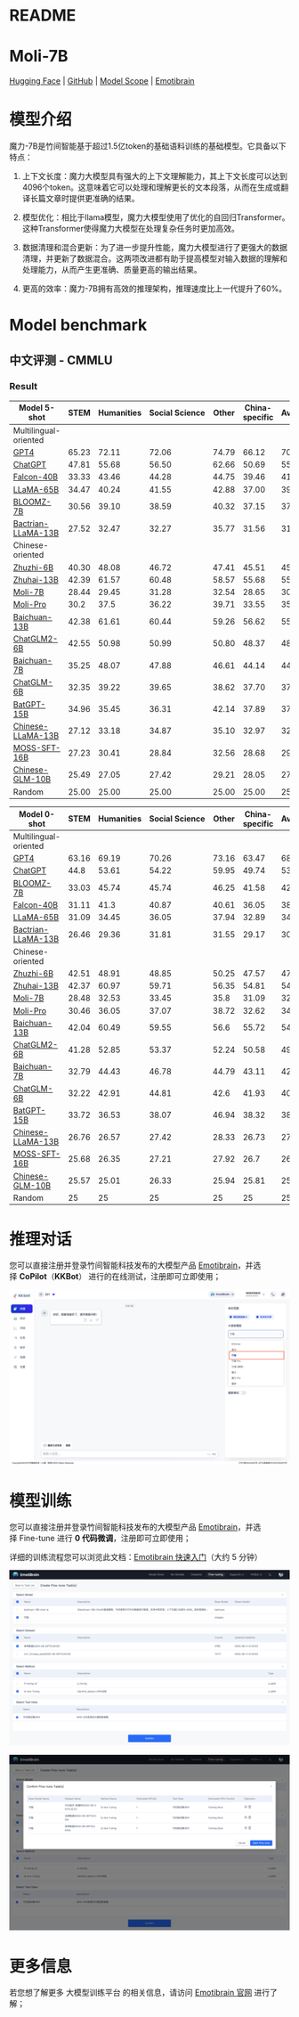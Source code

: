 # README

# Moli-7B

[Hugging Face](https://huggingface.co/emotibot-inc/Moli-7B) | [GitHub](https://github.com/emotibot-inc/Moli-7B) | [Model Scope](https://modelscope.cn/models/emotibotinc/Moli-7B/summary) | [Emotibrain](https://brain.emotibot.com/?source=moli7b_github)

# **模型介绍**

魔力-7B是竹间智能基于超过1.5亿token的基础语料训练的基础模型。它具备以下特点：
1. 上下文长度：魔力大模型具有强大的上下文理解能力，其上下文长度可以达到4096个token。这意味着它可以处理和理解更长的文本段落，从而在生成或翻译长篇文章时提供更准确的结果。

2. 模型优化：相比于llama模型，魔力大模型使用了优化的自回归Transformer。这种Transformer使得魔力大模型在处理复杂任务时更加高效。

3. 数据清理和混合更新：为了进一步提升性能，魔力大模型进行了更强大的数据清理，并更新了数据混合。这两项改进都有助于提高模型对输入数据的理解和处理能力，从而产生更准确、质量更高的输出结果。

4. 更高的效率：魔力-7B拥有高效的推理架构，推理速度比上一代提升了60%。

# Model **benchmark**

## **中文评测** - **CMMLU**

### Result

| Model 5-shot | STEM | Humanities | Social Science | Other | China-specific | Average |
| --- | --- | --- | --- | --- | --- | --- |
| Multilingual-oriented |  |  |  |  |  |  |
| [GPT4](https://openai.com/gpt4) | 65.23 | 72.11 | 72.06 | 74.79 | 66.12 | 70.95 |
| [ChatGPT](https://openai.com/chatgpt) | 47.81 | 55.68 | 56.50 | 62.66 | 50.69 | 55.51 |
| [Falcon-40B](https://huggingface.co/tiiuae/falcon-40b) | 33.33 | 43.46 | 44.28 | 44.75 | 39.46 | 41.45 |
| [LLaMA-65B](https://github.com/facebookresearch/llama) | 34.47 | 40.24 | 41.55 | 42.88 | 37.00 | 39.80 |
| [BLOOMZ-7B](https://github.com/bigscience-workshop/xmtf) | 30.56 | 39.10 | 38.59 | 40.32 | 37.15 | 37.04 |
| [Bactrian-LLaMA-13B](https://github.com/mbzuai-nlp/bactrian-x) | 27.52 | 32.47 | 32.27 | 35.77 | 31.56 | 31.88 |
| Chinese-oriented |  |  |  |  |  |  |
| [Zhuzhi-6B](https://github.com/emotibot-inc/Zhuzhi-6B) | 40.30 | 48.08 | 46.72 | 47.41 | 45.51 | 45.60 |
| [Zhuhai-13B](https://github.com/emotibot-inc/Zhuhai-13B) | 42.39 | 61.57 | 60.48 | 58.57 | 55.68 | 55.74 |
| [Moli-7B](https://github.com/emotibot-inc/Moli-7B) | 28.44 | 29.45 | 31.28 | 32.54 | 28.65 | 30.07 |
| [Moli-Pro](https://github.com/emotibot-inc/Moli-Pro) | 30.2 | 37.5 | 36.22 | 39.71 | 33.55 | 35.44 |
| [Baichuan-13B](https://github.com/baichuan-inc/Baichuan-13B) | 42.38 | 61.61 | 60.44 | 59.26 | 56.62 | 55.82 |
| [ChatGLM2-6B](https://huggingface.co/THUDM/chatglm2-6b) | 42.55 | 50.98 | 50.99 | 50.80 | 48.37 | 48.80 |
| [Baichuan-7B](https://github.com/baichuan-inc/baichuan-7B) | 35.25 | 48.07 | 47.88 | 46.61 | 44.14 | 44.43 |
| [ChatGLM-6B](https://github.com/THUDM/GLM-130B) | 32.35 | 39.22 | 39.65 | 38.62 | 37.70 | 37.48 |
| [BatGPT-15B](https://github.com/haonan-li/CMMLU/blob/master) | 34.96 | 35.45 | 36.31 | 42.14 | 37.89 | 37.16 |
| [Chinese-LLaMA-13B](https://github.com/ymcui/Chinese-LLaMA-Alpaca) | 27.12 | 33.18 | 34.87 | 35.10 | 32.97 | 32.63 |
| [MOSS-SFT-16B](https://github.com/OpenLMLab/MOSS) | 27.23 | 30.41 | 28.84 | 32.56 | 28.68 | 29.57 |
| [Chinese-GLM-10B](https://github.com/THUDM/GLM) | 25.49 | 27.05 | 27.42 | 29.21 | 28.05 | 27.26 |
| Random | 25.00 | 25.00 | 25.00 | 25.00 | 25.00 | 25.00 |

| Model 0-shot | STEM | Humanities | Social Science | Other | China-specific | Average |
| --- | --- | --- | --- | --- | --- | --- |
| Multilingual-oriented |  |  |  |  |  |  |
| [GPT4](https://openai.com/gpt4) | 63.16 | 69.19 | 70.26 | 73.16 | 63.47 | 68.9 |
| [ChatGPT](https://openai.com/chatgpt) | 44.8 | 53.61 | 54.22 | 59.95 | 49.74 | 53.22 |
| [BLOOMZ-7B](https://github.com/bigscience-workshop/xmtf) | 33.03 | 45.74 | 45.74 | 46.25 | 41.58 | 42.8 |
| [Falcon-40B](https://huggingface.co/tiiuae/falcon-40b) | 31.11 | 41.3 | 40.87 | 40.61 | 36.05 | 38.5 |
| [LLaMA-65B](https://github.com/facebookresearch/llama) | 31.09 | 34.45 | 36.05 | 37.94 | 32.89 | 34.88 |
| [Bactrian-LLaMA-13B](https://github.com/mbzuai-nlp/bactrian-x) | 26.46 | 29.36 | 31.81 | 31.55 | 29.17 | 30.06 |
| Chinese-oriented |  |  |  |  |  |  |
| [Zhuzhi-6B](https://github.com/emotibot-inc/Zhuzhi-6B) | 42.51 | 48.91 | 48.85 | 50.25 | 47.57 | 47.62 |
| [Zhuhai-13B](https://github.com/emotibot-inc/Zhuhai-13B) | 42.37 | 60.97 | 59.71 | 56.35 | 54.81 | 54.84 |
| [Moli-7B](https://github.com/emotibot-inc/Moli-7B) | 28.48 | 32.53 | 33.45 | 35.8 | 31.09 | 32.27 |
| [Moli-Pro](https://github.com/emotibot-inc/Moli-Pro) | 30.46 | 36.05 | 37.07 | 38.72 | 32.62 | 34.98 |
| [Baichuan-13B](https://github.com/baichuan-inc/Baichuan-13B) | 42.04 | 60.49 | 59.55 | 56.6 | 55.72 | 54.63 |
| [ChatGLM2-6B](https://huggingface.co/THUDM/chatglm2-6b) | 41.28 | 52.85 | 53.37 | 52.24 | 50.58 | 49.95 |
| [Baichuan-7B](https://github.com/baichuan-inc/baichuan-7B) | 32.79 | 44.43 | 46.78 | 44.79 | 43.11 | 42.33 |
| [ChatGLM-6B](https://github.com/THUDM/GLM-130B) | 32.22 | 42.91 | 44.81 | 42.6 | 41.93 | 40.79 |
| [BatGPT-15B](https://github.com/haonan-li/CMMLU/blob/master) | 33.72 | 36.53 | 38.07 | 46.94 | 38.32 | 38.51 |
| [Chinese-LLaMA-13B](https://github.com/ymcui/Chinese-LLaMA-Alpaca) | 26.76 | 26.57 | 27.42 | 28.33 | 26.73 | 27.34 |
| [MOSS-SFT-16B](https://github.com/OpenLMLab/MOSS) | 25.68 | 26.35 | 27.21 | 27.92 | 26.7 | 26.88 |
| [Chinese-GLM-10B](https://github.com/THUDM/GLM) | 25.57 | 25.01 | 26.33 | 25.94 | 25.81 | 25.8 |
| Random | 25 | 25 | 25 | 25 | 25 | 25 |

# **推理对话**

您可以直接注册并登录竹间智能科技发布的大模型产品 [Emotibrain](https://brain.emotibot.com/?source=moli7b_github)，并选择 **CoPilot**（**KKBot**） 进行的在线测试，注册即可立即使用；

![Untitled](./READMEjpg/Untitled.png)

# **模型训练**

您可以直接注册并登录竹间智能科技发布的大模型产品 [Emotibrain](https://brain.emotibot.com/?source=moli7b_github)，并选择 Fine-tune 进行 **0 代码微调**，注册即可立即使用；

详细的训练流程您可以浏览此文档：[Emotibrain 快速入门](https://brain.emotibot.com/supports/model-factory/dash-into.html)（大约 5 分钟）

![Untitled](./READMEjpg/Untitled1.png)

![Untitled](./READMEjpg/Untitled2.png)

# **更多信息**

若您想了解更多 大模型训练平台 的相关信息，请访问 [Emotibrain 官网](https://brain.emotibot.com/?source=moli7b_github) 进行了解；